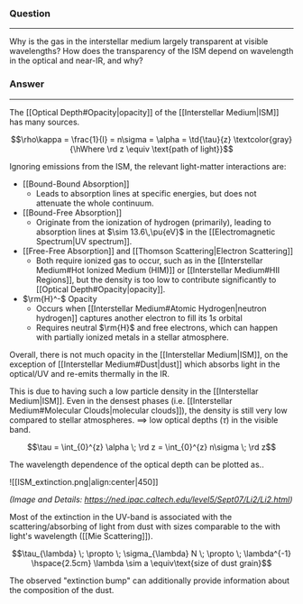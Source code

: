 ### Question
---
Why is the gas in the interstellar medium largely transparent at visible wavelengths? How does the transparency of the ISM depend on wavelength in the optical and near-IR, and why?

### Answer
---
The [[Optical Depth#Opacity|opacity]] of the [[Interstellar Medium|ISM]] has many sources. 

$$\rho\kappa = \frac{1}{l} = n\sigma = \alpha = \td{\tau}{z} \textcolor{gray}{\hWhere \rd z \equiv \text{path of light}}$$

Ignoring emissions from the ISM, the relevant light-matter interactions are:

- [[Bound-Bound Absorption]] 
	- Leads to absorption lines at specific energies, but does not attenuate the whole continuum.
- [[Bound-Free Absorption]] 
	- Originate from the ionization of hydrogen (primarily), leading to absorption lines at $\sim 13.6\,\pu{eV}$ in the [[Electromagnetic Spectrum|UV spectrum]].
- [[Free-Free Absorption]] and [[Thomson Scattering|Electron Scattering]] 
	- Both require ionized gas to occur, such as in the [[Interstellar Medium#Hot Ionized Medium (HIM)]] or [[Interstellar Medium#HII Regions]], but the density is too low to contribute significantly to  [[Optical Depth#Opacity|opacity]].
- $\rm{H}^-$ Opacity
	- Occurs when [[Interstellar Medium#Atomic Hydrogen|neutron hydrogen]] captures another electron to fill its $1s$ orbital
	- Requires neutral $\rm{H}$ and free electrons, which can happen with partially ionized metals in a stellar atmosphere.

Overall, there is not much opacity in the [[Interstellar Medium|ISM]], on the exception of [[Interstellar Medium#Dust|dust]] which absorbs light in the optical/UV and re-emits thermally in the IR. 

This is due to having such a low particle density in the [[Interstellar Medium|ISM]]. Even in the densest phases (i.e. [[Interstellar Medium#Molecular Clouds|molecular clouds]]), the density is still very low compared to stellar atmospheres. $\implies$ low optical depths ($\tau$) in the visible band.

$$\tau = \int_{0}^{z} \alpha \; \rd z = \int_{0}^{z} n\sigma \; \rd z$$

The wavelength dependence of the optical depth can be plotted as..

![[ISM_extinction.png|align:center|450]]

*(Image and Details: https://ned.ipac.caltech.edu/level5/Sept07/Li2/Li2.html)*

Most of the extinction in the UV-band is associated with the scattering/absorbing of light from dust with sizes comparable to the with light's wavelength ([[Mie Scattering]]).

$$\tau_{\lambda} \; \propto \; \sigma_{\lambda} N \; \propto \; \lambda^{-1} \hspace{2.5cm} \lambda \sim a \equiv\text{size of dust grain}$$

The observed "extinction bump" can additionally provide information about the composition of the dust.
